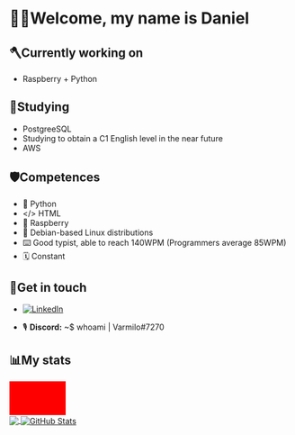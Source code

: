 <h1>👋🏼Welcome, my name is Daniel</h1>
  
## 🪓Currently working on
- Raspberry + Python

## 🌱Studying
- PostgreeSQL
- Studying to obtain a C1 English level in the near future
- AWS

## 🛡️Competences
- 🐍 Python
- </> HTML
- 🍇 Raspberry
- 🐧 Debian-based Linux distributions 
- ⌨️ Good typist, able to reach 140WPM (Programmers average 85WPM)
- 🗓️ Constant
  
## 💬Get in touch
- <p>
  <a href="https://www.linkedin.com/in/daniel-atanasov-angelov-703a16217/" target="_blank"><img alt="LinkedIn" src="https://img.shields.io/badge/linkedin-%230A66C2.svg?&style=for-the-badge&logo=linkedin&logoColor=white" /></a>
</p>

- 🎙️ <b>Discord:</b> ~$ whoami | Varmilo#7270

## 📊My stats
<div style="width:100px;  height: 60px; background: red; position: relative;"></div>
<a href="https://github.com/VarmiloVA/VarmiloVA">
  <img align="center" src="https://github-readme-stats.vercel.app/api/top-langs/?username=VarmiloVA&hide=scss,html,tex&title_color=ffffff&text_color=c9cacc&icon_color=2bbc8a&bg_color=1d1f21&langs_count=3" />
</a>
<a href="https://github.com/VarmiloVA/VarmiloVA">
  <img align="center" src="https://github-readme-stats.vercel.app/api?username=VarmiloVA&show_icons=true&line_height=27&count_private=true&title_color=ffffff&text_color=c9cacc&icon_color=2bbc8a&bg_color=1d1f21" alt="GitHub Stats" />
</a>
